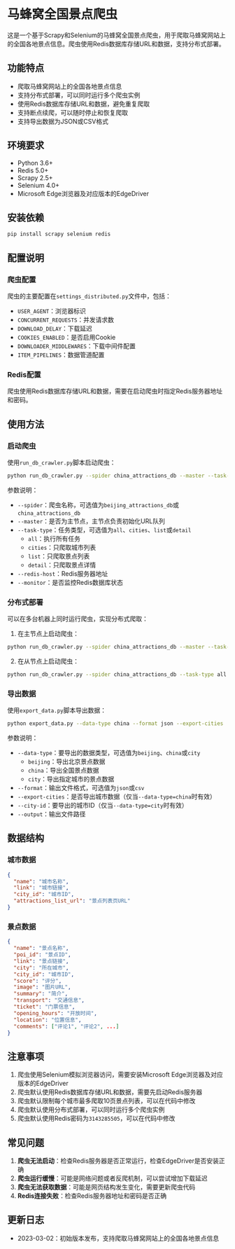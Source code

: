# 马蜂窝全国景点爬虫

这是一个基于Scrapy和Selenium的马蜂窝全国景点爬虫，用于爬取马蜂窝网站上的全国各地景点信息。爬虫使用Redis数据库存储URL和数据，支持分布式部署。

## 功能特点

- 爬取马蜂窝网站上的全国各地景点信息
- 支持分布式部署，可以同时运行多个爬虫实例
- 使用Redis数据库存储URL和数据，避免重复爬取
- 支持断点续爬，可以随时停止和恢复爬取
- 支持导出数据为JSON或CSV格式

## 环境要求

- Python 3.6+
- Redis 5.0+
- Scrapy 2.5+
- Selenium 4.0+
- Microsoft Edge浏览器及对应版本的EdgeDriver

## 安装依赖

```bash
pip install scrapy selenium redis
```

## 配置说明

### 爬虫配置

爬虫的主要配置在`settings_distributed.py`文件中，包括：

- `USER_AGENT`：浏览器标识
- `CONCURRENT_REQUESTS`：并发请求数
- `DOWNLOAD_DELAY`：下载延迟
- `COOKIES_ENABLED`：是否启用Cookie
- `DOWNLOADER_MIDDLEWARES`：下载中间件配置
- `ITEM_PIPELINES`：数据管道配置

### Redis配置

爬虫使用Redis数据库存储URL和数据，需要在启动爬虫时指定Redis服务器地址和密码。

## 使用方法

### 启动爬虫

使用`run_db_crawler.py`脚本启动爬虫：

```bash
python run_db_crawler.py --spider china_attractions_db --master --task-type all --redis-host localhost --monitor
```

参数说明：

- `--spider`：爬虫名称，可选值为`beijing_attractions_db`或`china_attractions_db`
- `--master`：是否为主节点，主节点负责初始化URL队列
- `--task-type`：任务类型，可选值为`all`、`cities`、`list`或`detail`
  - `all`：执行所有任务
  - `cities`：只爬取城市列表
  - `list`：只爬取景点列表
  - `detail`：只爬取景点详情
- `--redis-host`：Redis服务器地址
- `--monitor`：是否监控Redis数据库状态

### 分布式部署

可以在多台机器上同时运行爬虫，实现分布式爬取：

1. 在主节点上启动爬虫：

```bash
python run_db_crawler.py --spider china_attractions_db --master --task-type all --redis-host localhost --monitor
```

2. 在从节点上启动爬虫：

```bash
python run_db_crawler.py --spider china_attractions_db --task-type all --redis-host 主节点IP --node-id node2 --monitor
```

### 导出数据

使用`export_data.py`脚本导出数据：

```bash
python export_data.py --data-type china --format json --export-cities
```

参数说明：

- `--data-type`：要导出的数据类型，可选值为`beijing`、`china`或`city`
  - `beijing`：导出北京景点数据
  - `china`：导出全国景点数据
  - `city`：导出指定城市的景点数据
- `--format`：输出文件格式，可选值为`json`或`csv`
- `--export-cities`：是否导出城市数据（仅当`--data-type=china`时有效）
- `--city-id`：要导出的城市ID（仅当`--data-type=city`时有效）
- `--output`：输出文件路径

## 数据结构

### 城市数据

```json
{
  "name": "城市名称",
  "link": "城市链接",
  "city_id": "城市ID",
  "attractions_list_url": "景点列表页URL"
}
```

### 景点数据

```json
{
  "name": "景点名称",
  "poi_id": "景点ID",
  "link": "景点链接",
  "city": "所在城市",
  "city_id": "城市ID",
  "score": "评分",
  "image": "图片URL",
  "summary": "简介",
  "transport": "交通信息",
  "ticket": "门票信息",
  "opening_hours": "开放时间",
  "location": "位置信息",
  "comments": ["评论1", "评论2", ...]
}
```

## 注意事项

1. 爬虫使用Selenium模拟浏览器访问，需要安装Microsoft Edge浏览器及对应版本的EdgeDriver
2. 爬虫默认使用Redis数据库存储URL和数据，需要先启动Redis服务器
3. 爬虫默认限制每个城市最多爬取10页景点列表，可以在代码中修改
4. 爬虫默认使用分布式部署，可以同时运行多个爬虫实例
5. 爬虫默认使用Redis密码为`3143285505`，可以在代码中修改

## 常见问题

1. **爬虫无法启动**：检查Redis服务器是否正常运行，检查EdgeDriver是否安装正确
2. **爬虫运行缓慢**：可能是网络问题或者反爬机制，可以尝试增加下载延迟
3. **爬虫无法获取数据**：可能是网页结构发生变化，需要更新爬虫代码
4. **Redis连接失败**：检查Redis服务器地址和密码是否正确

## 更新日志

- 2023-03-02：初始版本发布，支持爬取马蜂窝网站上的全国各地景点信息 